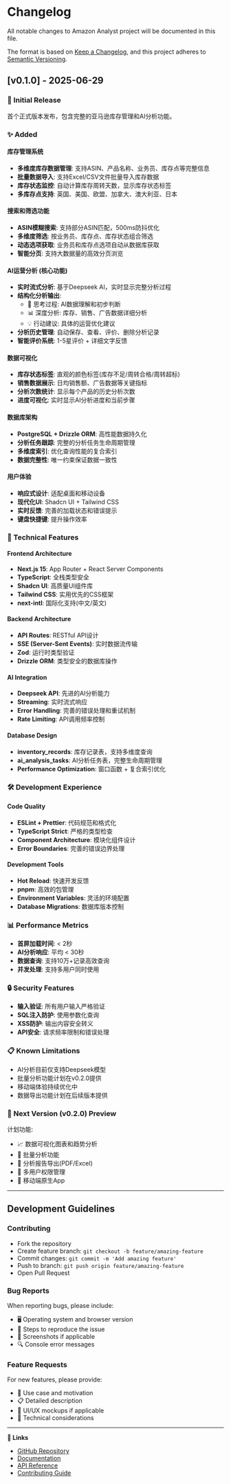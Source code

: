 # Changelog

All notable changes to Amazon Analyst project will be documented in this file.

The format is based on [Keep a Changelog](https://keepachangelog.com/en/1.0.0/),
and this project adheres to [Semantic Versioning](https://semver.org/spec/v2.0.0.html).

## [v0.1.0] - 2025-06-29

### 🎉 Initial Release

首个正式版本发布，包含完整的亚马逊库存管理和AI分析功能。

### ✨ Added

#### 库存管理系统
- **多维度库存数据管理**: 支持ASIN、产品名称、业务员、库存点等完整信息
- **批量数据导入**: 支持Excel/CSV文件批量导入库存数据
- **库存状态监控**: 自动计算库存周转天数，显示库存状态标签
- **多库存点支持**: 英国、美国、欧盟、加拿大、澳大利亚、日本

#### 搜索和筛选功能  
- **ASIN模糊搜索**: 支持部分ASIN匹配，500ms防抖优化
- **多维度筛选**: 按业务员、库存点、库存状态组合筛选
- **动态选项获取**: 业务员和库存点选项自动从数据库获取
- **智能分页**: 支持大数据量的高效分页浏览

#### AI运营分析 (核心功能)
- **实时流式分析**: 基于Deepseek AI，实时显示完整分析过程
- **结构化分析输出**:
  - 🧠 思考过程: AI数据理解和初步判断
  - 📊 深度分析: 库存、销售、广告数据详细分析
  - 💡 行动建议: 具体的运营优化建议
- **分析历史管理**: 自动保存、查看、评价、删除分析记录
- **智能评价系统**: 1-5星评价 + 详细文字反馈

#### 数据可视化
- **库存状态标签**: 直观的颜色标签(库存不足/周转合格/周转超标)
- **销售数据展示**: 日均销售额、广告数据等关键指标
- **分析次数统计**: 显示每个产品的历史分析次数
- **进度可视化**: 实时显示AI分析进度和当前步骤

#### 数据库架构
- **PostgreSQL + Drizzle ORM**: 高性能数据持久化
- **分析任务跟踪**: 完整的分析任务生命周期管理  
- **多维度索引**: 优化查询性能的复合索引
- **数据完整性**: 唯一约束保证数据一致性

#### 用户体验
- **响应式设计**: 适配桌面和移动设备
- **现代化UI**: Shadcn UI + Tailwind CSS
- **实时反馈**: 完善的加载状态和错误提示
- **键盘快捷键**: 提升操作效率

### 🔧 Technical Features

#### Frontend Architecture
- **Next.js 15**: App Router + React Server Components
- **TypeScript**: 全栈类型安全
- **Shadcn UI**: 高质量UI组件库
- **Tailwind CSS**: 实用优先的CSS框架
- **next-intl**: 国际化支持(中文/英文)

#### Backend Architecture  
- **API Routes**: RESTful API设计
- **SSE (Server-Sent Events)**: 实时数据流传输
- **Zod**: 运行时类型验证
- **Drizzle ORM**: 类型安全的数据库操作

#### AI Integration
- **Deepseek API**: 先进的AI分析能力
- **Streaming**: 实时流式响应
- **Error Handling**: 完善的错误处理和重试机制
- **Rate Limiting**: API调用频率控制

#### Database Design
- **inventory_records**: 库存记录表，支持多维度查询
- **ai_analysis_tasks**: AI分析任务表，完整生命周期管理
- **Performance Optimization**: 窗口函数 + 复合索引优化

### 🛠️ Development Experience

#### Code Quality
- **ESLint + Prettier**: 代码规范和格式化
- **TypeScript Strict**: 严格的类型检查
- **Component Architecture**: 模块化组件设计
- **Error Boundaries**: 完善的错误边界处理

#### Development Tools
- **Hot Reload**: 快速开发反馈
- **pnpm**: 高效的包管理
- **Environment Variables**: 灵活的环境配置
- **Database Migrations**: 数据库版本控制

### 📊 Performance Metrics

- **首屏加载时间**: < 2秒
- **AI分析响应**: 平均 < 30秒  
- **数据查询**: 支持10万+记录高效查询
- **并发处理**: 支持多用户同时使用

### 🔒 Security Features

- **输入验证**: 所有用户输入严格验证
- **SQL注入防护**: 使用参数化查询
- **XSS防护**: 输出内容安全转义
- **API安全**: 请求频率限制和错误处理

### 📋 Known Limitations

- AI分析目前仅支持Deepseek模型
- 批量分析功能计划在v0.2.0提供
- 移动端体验持续优化中
- 数据导出功能计划在后续版本提供

### 🎯 Next Version (v0.2.0) Preview

计划功能:
- 📈 数据可视化图表和趋势分析
- 🔄 批量分析功能
- 📄 分析报告导出(PDF/Excel)
- 👥 多用户权限管理
- 📱 移动端原生App

---

## Development Guidelines

### Contributing
- Fork the repository
- Create feature branch: `git checkout -b feature/amazing-feature`
- Commit changes: `git commit -m 'Add amazing feature'`
- Push to branch: `git push origin feature/amazing-feature`
- Open Pull Request

### Bug Reports
When reporting bugs, please include:
- 🖥️ Operating system and browser version
- 📝 Steps to reproduce the issue
- 📸 Screenshots if applicable
- 🔍 Console error messages

### Feature Requests
For new features, please provide:
- 🎯 Use case and motivation
- 📋 Detailed description
- 🎨 UI/UX mockups if applicable
- 🔧 Technical considerations

---

**🔗 Links**
- [GitHub Repository](https://github.com/your-username/amazon_analyst)
- [Documentation](./README.md)
- [API Reference](./docs/API.md)
- [Contributing Guide](./CONTRIBUTING.md)